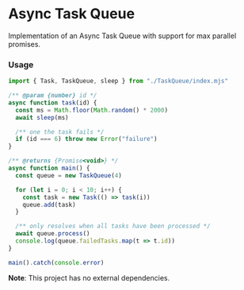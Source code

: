# Async Task Queue
Implementation of an Async Task Queue with support for max parallel promises.

### Usage
```javascript
import { Task, TaskQueue, sleep } from "./TaskQueue/index.mjs"

/** @param {number} id */
async function task(id) {
  const ms = Math.floor(Math.random() * 2000)
  await sleep(ms)

  /** one the task fails */
  if (id === 6) throw new Error("failure")
}

/** @returns {Promise<void>} */
async function main() {
  const queue = new TaskQueue(4)

  for (let i = 0; i < 10; i++) {
    const task = new Task(() => task(i))
    queue.add(task)
  }

  /** only resolves when all tasks have been processed */
  await queue.process()
  console.log(queue.failedTasks.map(t => t.id))
}

main().catch(console.error)
```

**Note**: This project has no external dependencies.